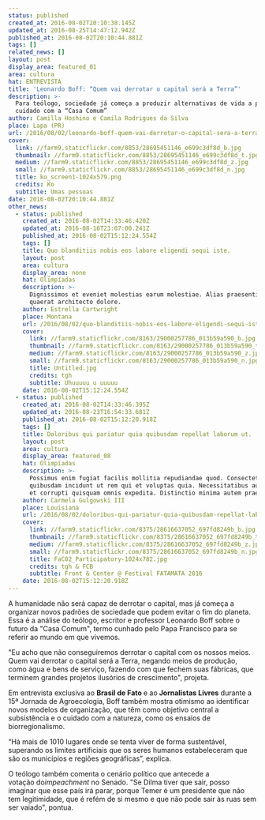 ```yaml
---
status: published
created_at: 2016-08-02T20:10:38.145Z
updated_at: 2016-08-25T14:47:12.942Z
published_at: 2016-08-02T20:10:44.881Z
tags: []
related_news: []
layout: post
display_area: featured_01
area: cultura
hat: ENTREVISTA
title: 'Leonardo Boff: “Quem vai derrotar o capital será a Terra”'
description: >-
  Para teólogo, sociedade já começa a produzir alternativas de vida a partir do
  cuidado com a “Casa Comum”
author: Camilla Hoshino e Camila Rodrigues da Silva
place: Lapa (PR)
url: /2016/08/02/leonardo-boff-quem-vai-derrotar-o-capital-sera-a-terra/
cover:
  link: //farm9.staticflickr.com/8853/28695451146_e699c3df8d_b.jpg
  thumbnail: //farm9.staticflickr.com/8853/28695451146_e699c3df8d_t.jpg
  medium: //farm9.staticflickr.com/8853/28695451146_e699c3df8d_z.jpg
  small: //farm9.staticflickr.com/8853/28695451146_e699c3df8d_n.jpg
  title: ko_screen1-1024x579.png
  credits: Ko
  subtitle: Umas pessoas
date: 2016-08-02T20:10:44.881Z
other_news:
  - status: published
    created_at: 2016-08-02T14:33:46.420Z
    updated_at: 2016-08-16T23:07:00.241Z
    published_at: 2016-08-02T15:12:24.554Z
    tags: []
    title: Quo blanditiis nobis eos labore eligendi sequi iste.
    layout: post
    area: cultura
    display_area: none
    hat: Olimpíadas
    description: >-
      Dignissimos et eveniet molestias earum molestiae. Alias praesentium
      quaerat architecto dolore.
    author: Estrella Cartwright
    place: Montana
    url: /2016/08/02/quo-blanditiis-nobis-eos-labore-eligendi-sequi-iste/
    cover:
      link: //farm9.staticflickr.com/8163/29000257786_013b59a590_b.jpg
      thumbnail: //farm9.staticflickr.com/8163/29000257786_013b59a590_t.jpg
      medium: //farm9.staticflickr.com/8163/29000257786_013b59a590_z.jpg
      small: //farm9.staticflickr.com/8163/29000257786_013b59a590_n.jpg
      title: Untitled.jpg
      credits: tgh
      subtitle: Uhuuuuu u uuuuu
    date: 2016-08-02T15:12:24.554Z
  - status: published
    created_at: 2016-08-02T14:33:46.395Z
    updated_at: 2016-08-23T16:54:33.681Z
    published_at: 2016-08-02T15:12:20.918Z
    tags: []
    title: Doloribus qui pariatur quia quibusdam repellat laborum ut.
    layout: post
    area: cultura
    display_area: featured_08
    hat: Olimpíadas
    description: >-
      Possimus enim fugiat facilis mollitia repudiandae quod. Consectetur labore
      quibusdam incidunt ut rem qui et voluptas quia. Necessitatibus aut maiores
      et corrupti quisquam omnis expedita. Distinctio minima autem praesentium.
    author: Carmela Gulgowski III
    place: Louisiana
    url: /2016/08/02/doloribus-qui-pariatur-quia-quibusdam-repellat-laborum-ut/
    cover:
      link: //farm9.staticflickr.com/8375/28616637052_697fd8249b_b.jpg
      thumbnail: //farm9.staticflickr.com/8375/28616637052_697fd8249b_t.jpg
      medium: //farm9.staticflickr.com/8375/28616637052_697fd8249b_z.jpg
      small: //farm9.staticflickr.com/8375/28616637052_697fd8249b_n.jpg
      title: FaC02_Participatory-1024x782.jpg
      credits: tgh & FCB
      subtitle: Front & Center @ Festival FATAMATA 2016
    date: 2016-08-02T15:12:20.918Z
---
```

<p>A humanidade n&atilde;o ser&aacute; capaz de derrotar o capital, mas j&aacute; come&ccedil;a a organizar novos padr&otilde;es de sociedade que podem evitar o fim do planeta. Essa &eacute; a an&aacute;lise do&nbsp;te&oacute;logo, escritor e professor Leonardo Boff&nbsp;sobre o futuro da &quot;Casa Comum&quot;, termo cunhado pelo Papa Francisco para se referir ao mundo em que vivemos.</p>

<p>&quot;Eu acho que n&atilde;o conseguiremos derrotar o capital com os nossos meios. Quem vai derrotar o capital ser&aacute; a Terra, negando meios de produ&ccedil;&atilde;o, como &aacute;gua e bens de servi&ccedil;o, fazendo com que fechem suas f&aacute;bricas, que terminem grandes projetos ilus&oacute;rios de crescimento&quot;, projeta.&nbsp;</p>

<p>Em entrevista exclusiva&nbsp;ao&nbsp;<strong>Brasil de Fato&nbsp;</strong>e ao<strong>&nbsp;Jornalistas Livres</strong>&nbsp;durante a 15&ordf; Jornada de Agroecologia,&nbsp;Boff tamb&eacute;m mostra otimismo&nbsp;ao identificar novos modelos de organiza&ccedil;&atilde;o, que t&ecirc;m como objetivo central a subsist&ecirc;ncia e o cuidado com a natureza, como os ensaios de biorregionalismo.</p>

<p>&ldquo;H&aacute; mais de 1010 lugares onde se tenta viver de forma sustent&aacute;vel, superando os limites artificiais que os seres humanos estabeleceram que s&atilde;o os munic&iacute;pios e regi&otilde;es geogr&aacute;ficas&rdquo;, explica.&nbsp;&nbsp;</p>

<p>O te&oacute;logo tamb&eacute;m comenta&nbsp;o cen&aacute;rio pol&iacute;tico que antecede a vota&ccedil;&atilde;o&nbsp;do<em>impeachment&nbsp;</em>no Senado. &quot;Se Dilma tiver que sair, posso imaginar que esse pa&iacute;s ir&aacute; parar, porque Temer &eacute; um presidente que n&atilde;o tem legitimidade, que &eacute; ref&eacute;m de si mesmo e que n&atilde;o pode sair &agrave;s ruas sem ser vaiado&quot;, pontua.&nbsp;</p>

